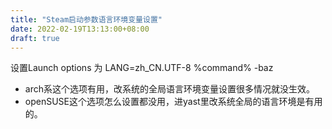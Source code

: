 ```yaml
---
title: "Steam启动参数语言环境变量设置"
date: 2022-02-19T13:13:00+08:00
draft: true
---
```

设置Launch options 为 LANG=zh_CN.UTF-8 %command% -baz 
* arch系这个选项有用，改系统的全局语言环境变量设置很多情况就没生效。
* openSUSE这个选项怎么设置都没用，进yast里改系统全局的语言环境是有用的。
